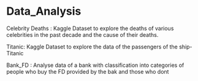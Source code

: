 # Data_Analysis

Celebrity Deaths : Kaggle Dataset to explore the deaths of various celebrities in the past decade and the cause of their deaths.

Titanic: Kaggle Dataset to explore the data of the passengers of the ship-Titanic

Bank_FD : Analyse data of a bank with classification into categories of people who buy the FD provided by the bak and those who dont
